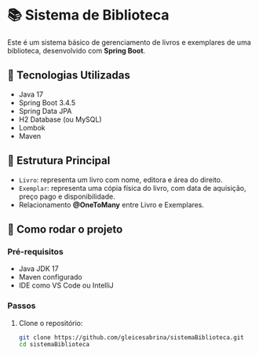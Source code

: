 # 📚 Sistema de Biblioteca

Este é um sistema básico de gerenciamento de livros e exemplares de uma biblioteca, desenvolvido com **Spring Boot**.

## 🔧 Tecnologias Utilizadas

- Java 17
- Spring Boot 3.4.5
- Spring Data JPA
- H2 Database (ou MySQL)
- Lombok
- Maven

## 📁 Estrutura Principal

- `Livro`: representa um livro com nome, editora e área do direito.
- `Exemplar`: representa uma cópia física do livro, com data de aquisição, preço pago e disponibilidade.
- Relacionamento **@OneToMany** entre Livro e Exemplares.

## 🚀 Como rodar o projeto

### Pré-requisitos

- Java JDK 17
- Maven configurado
- IDE como VS Code ou IntelliJ

### Passos

1. Clone o repositório:
   ```bash
   git clone https://github.com/gleicesabrina/sistemaBiblioteca.git
   cd sistemaBiblioteca
